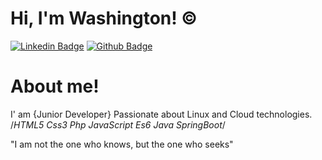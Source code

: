 # Hi, I'm Washington! ©
[![Linkedin Badge](https://img.shields.io/badge/-LinkedIn-blue?style=flat-square&logo=Linkedin&logoColor=white&link=https://www.linkedin.com/in/washington-lourenco/)](https://www.linkedin.com/in/washington-lourenco/) [![Github Badge](https://img.shields.io/badge/-Github-000?style=flat-square&logo=Github&logoColor=white&link=https://github.com/WashingtonLourenco)](https://github.com/WashingtonLourenco)
# About me!
I' am {Junior Developer} Passionate about Linux and Cloud technologies.
/*<stacks>HTML5 Css3 Php JavaScript Es6 Java SpringBoot</stacks>*/

          
"I am not the one who knows, but the one who seeks"  



